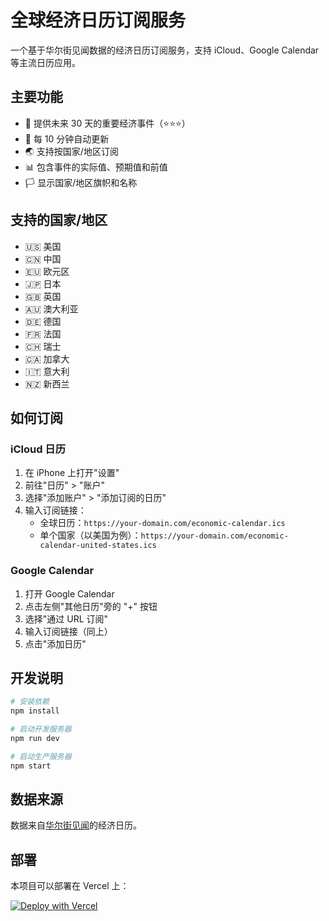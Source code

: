 # 全球经济日历订阅服务

一个基于华尔街见闻数据的经济日历订阅服务，支持 iCloud、Google Calendar 等主流日历应用。

## 主要功能

- 📅 提供未来 30 天的重要经济事件（⭐️⭐️⭐️）
- 🔄 每 10 分钟自动更新
- 🌏 支持按国家/地区订阅
- 📊 包含事件的实际值、预期值和前值
- 🏳️ 显示国家/地区旗帜和名称

## 支持的国家/地区

- 🇺🇸 美国
- 🇨🇳 中国
- 🇪🇺 欧元区
- 🇯🇵 日本
- 🇬🇧 英国
- 🇦🇺 澳大利亚
- 🇩🇪 德国
- 🇫🇷 法国
- 🇨🇭 瑞士
- 🇨🇦 加拿大
- 🇮🇹 意大利
- 🇳🇿 新西兰

## 如何订阅

### iCloud 日历
1. 在 iPhone 上打开"设置"
2. 前往"日历" > "账户"
3. 选择"添加账户" > "添加订阅的日历"
4. 输入订阅链接：
   - 全球日历：`https://your-domain.com/economic-calendar.ics`
   - 单个国家（以美国为例）：`https://your-domain.com/economic-calendar-united-states.ics`

### Google Calendar
1. 打开 Google Calendar
2. 点击左侧"其他日历"旁的 "+" 按钮
3. 选择"通过 URL 订阅"
4. 输入订阅链接（同上）
5. 点击"添加日历"

## 开发说明

```bash
# 安装依赖
npm install

# 启动开发服务器
npm run dev

# 启动生产服务器
npm start
```

## 数据来源

数据来自[华尔街见闻](https://wallstreetcn.com/calendar)的经济日历。

## 部署

本项目可以部署在 Vercel 上：

[![Deploy with Vercel](https://vercel.com/button)](https://vercel.com/new/clone?repository-url=https://github.com/your-username/Economic-Calendar)
